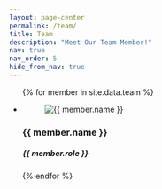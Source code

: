 ```yaml
---
layout: page-center
permalink: /team/
title: Team
description: "Meet Our Team Member!"
nav: true
nav_order: 5
hide_from_nav: true
---
```


<section class="our-webcoderskull">
<div class="container">
  <!-- <div class="row heading heading-icon">
    <h2>Our Team</h2>
  </div> -->
  <ul class="row">
    {% for member in site.data.team %}
      <li class="col-12 col-md-6 col-lg-4"> 
        <div class="cnt-block equal-hight">
          <figure><img src="{{ member.image }}" class="img-responsive" alt="{{ member.name }}" /></figure>
          <h3><strong>{{ member.name }}</strong></h3>
          <h5>{{ member.role }}</h5>
          <ul class="follow-us clearfix">
            <a class="btn btn-dark btn-floating m-1" href="#!" role="button">
              <i class="bi bi-envelope-fill"></i> 
            </a>
            <a class="btn btn-dark btn-floating m-1" href="#!" role="button">
              <i class="bi bi-github"></i>
            </a>
          </ul>
        </div>
      </li>
    {% endfor %}
  </ul>
</div>

</section>

